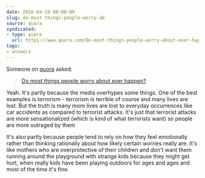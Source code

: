 ```yaml
---
date: 2016-04-10 00:00:00
slug: do-most-things-people-worry-ab
source: quora
syndicated:
- type: quora
  url: https://www.quora.com/Do-most-things-people-worry-about-ever-happen/answer/Roy-Tang
tags:
- answers
---
```


Someone on [quora](https://quora.com) asked:

> [Do most things people worry about ever happen?](https://www.quora.com/Do-most-things-people-worry-about-ever-happen/answer/Roy-Tang)


Yeah. It's partly because the media overhypes some things. One of the best examples is terrorism - terrorism is terrible of course and many lives are lost. But the truth is many more lives are lost to everyday occurrences like car accidents as compared to terrorist attacks. It's just that terrorist attacks are more sensationalized (which is kind of what terrorists want) so people are more outraged by them

It's also partly because people tend to rely on how they feel emotionally rather than thinking rationally about how likely certain worries really are. It's like mothers who are overprotective of their children and don't want them running around the playground with strange kids because they might get hurt, when really kids have been playing outdoors for ages and ages and most of the time it's fine.